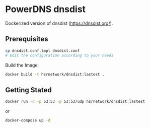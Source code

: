 # PowerDNS dnsdist
Dockerized version of dnsdist (https://dnsdist.org/).

## Prerequisites
```bash
cp dnsdist.conf.tmpl dnsdist.conf
# Edit the configuration according to your needs
```

Build the Image:
```bash
docker build -t hsrnetwork/dnsdist:lastest .
```

## Getting Stated
```bash
docker run -d -p 53:53 -p 53:53/udp hsrnetwork/dnsdist:lastest
```
or
```bash
docker-compose up -d
```
